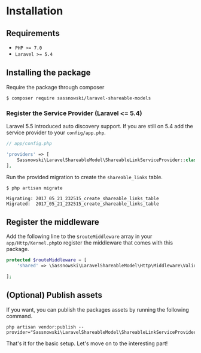 # Installation

## Requirements

* `PHP >= 7.0`
* `Laravel >= 5.4`

## Installing the package

Require the package through composer

```
$ composer require sassnowski/laravel-shareable-models
```

### Register the Service Provider \(Laravel &lt;= 5.4\)

Laravel 5.5 introduced auto discovery support. If you are still on 5.4 add the service provider to your `config/app.php`.

```php
// app/config.php

'providers' => [
    Sassnowski\LaravelShareableModel\ShareableLinkServiceProvider::class,    
],
```

Run the provided migration to create the `shareable_links` table.

```
$ php artisan migrate

Migrating: 2017_05_21_232515_create_shareable_links_table
Migrated:  2017_05_21_232515_create_shareable_links_table
```

## Register the middleware

Add the following line to the `$routeMiddleware` array in your `app/Http/Kernel.php`to register the middleware that comes with this package.

```php
protected $routeMiddleware = [
    'shared' => \Sassnowski\LaravelShareableModel\Http\Middleware\ValidateShareableLink::class,

];
```

## \(Optional\) Publish assets

If you want, you can publish the packages assets by running the following command.

```
php artisan vendor:publish --provider="Sassnowski\LaravelShareableModel\ShareableLinkServiceProvider"
```

That's it for the basic setup. Let's move on to the interesting part!

